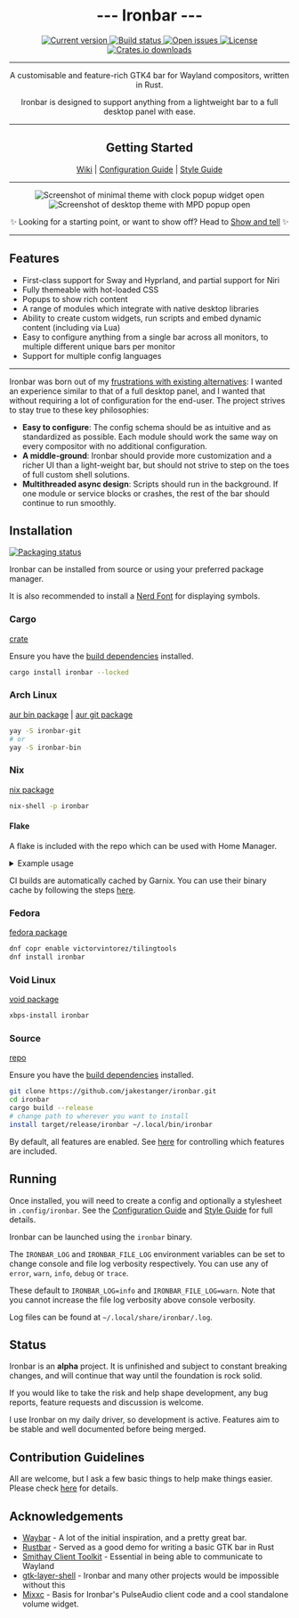 <h1 align="center" >--- Ironbar ---</h1> 

<div align="center">
    <a href="https://github.com/JakeStanger/ironbar/releases">
        <img src="https://img.shields.io/crates/v/ironbar?label=version&style=for-the-badge" alt="Current version" />
    </a>
    <a href="https://github.com/JakeStanger/ironbar/actions/workflows/build.yml">
    <img src="https://img.shields.io/github/actions/workflow/status/jakestanger/ironbar/build.yml?style=for-the-badge" alt="Build status" />
    </a>
    <a href="https://github.com/JakeStanger/ironbar/issues">
        <img src="https://img.shields.io/github/issues/jakestanger/ironbar?style=for-the-badge" alt="Open issues" />
    </a>
    <a href="https://github.com/JakeStanger/ironbar/blob/master/LICENSE">
        <img src="https://img.shields.io/github/license/jakestanger/ironbar?style=for-the-badge" alt="License" />
    </a>
    <a href="https://crates.io/crates/ironbar">
        <img src="https://img.shields.io/crates/d/ironbar?label=crates.io%20downloads&style=for-the-badge" alt="Crates.io downloads" />
    </a>
</div>

---

<div align="center">
A customisable and feature-rich GTK4 bar for Wayland compositors, written in Rust.

Ironbar is designed to support anything from a lightweight bar to a full desktop panel with ease.

---

## Getting Started

[Wiki](https://github.com/JakeStanger/ironbar/wiki)
|
[Configuration Guide](https://github.com/JakeStanger/ironbar/wiki/configuration-guide)
|
[Style Guide](https://github.com/JakeStanger/ironbar/wiki/styling-guide)


---

![Screenshot of minimal theme with clock popup widget open](https://f.jstanger.dev/github/ironbar/themes/minimal.png?raw)
![Screenshot of desktop theme with MPD popup open](https://f.jstanger.dev/github/ironbar/themes/desktop.png?raw)

✨ Looking for a starting point, or want to show off? Head to [Show and tell](https://github.com/JakeStanger/ironbar/discussions/categories/show-and-tell) ✨

</div>

---

## Features

- First-class support for Sway and Hyprland, and partial support for Niri
- Fully themeable with hot-loaded CSS
- Popups to show rich content
- A range of modules which integrate with native desktop libraries
- Ability to create custom widgets, run scripts and embed dynamic content (including via Lua)
- Easy to configure anything from a single bar across all monitors, to multiple different unique bars per monitor 
- Support for multiple config languages

---

Ironbar was born out of my [frustrations with existing alternatives](https://github.com/JakeStanger/ironbar/issues/965#issuecomment-2868780449):
I wanted an experience similar to that of a full desktop panel,
and I wanted that without requiring a lot of configuration for the end-user.
The project strives to stay true to these key philosophies:

- **Easy to configure**: The config schema should be as intuitive and as standardized as possible. 
  Each module should work the same way on every compositor with no additional configuration.
- **A middle-ground**: Ironbar should provide more customization and a richer UI than a light-weight bar,
  but should not strive to step on the toes of full custom shell solutions.
- **Multithreaded async design**: Scripts should run in the background. 
  If one module or service blocks or crashes, the rest of the bar should continue to run smoothly.

## Installation

[![Packaging status](https://repology.org/badge/vertical-allrepos/ironbar.svg)](https://repology.org/project/ironbar/versions)

Ironbar can be installed from source or using your preferred package manager.

It is also recommended to install a [Nerd Font](https://www.nerdfonts.com/#home) for displaying symbols.

### Cargo

[crate](https://crates.io/crates/ironbar)

Ensure you have the [build dependencies](https://github.com/JakeStanger/ironbar/wiki/compiling#Build-requirements) installed.

```sh
cargo install ironbar --locked
```

### Arch Linux

[aur bin package](https://aur.archlinux.org/packages/ironbar-bin) | [aur git package](https://aur.archlinux.org/packages/ironbar-git)

```sh
yay -S ironbar-git
# or 
yay -S ironbar-bin
```

### Nix

[nix package](https://search.nixos.org/packages?channel=unstable&show=ironbar)

```sh
nix-shell -p ironbar
```

#### Flake

A flake is included with the repo which can be used with Home Manager.

<details>
<summary>Example usage</summary>

```nix
{
  # Add the ironbar flake input
  inputs.nixpkgs.url = "github:nixos/nixpkgs/nixos-unstable";
  inputs.ironbar = {
    url = "github:JakeStanger/ironbar";
    inputs.nixpkgs.follows = "nixpkgs";
  };
  inputs.hm = {
    url = "github:nix-community/home-manager";
    inputs.nixpkgs.follows = "nixpkgs";
  };

  outputs = inputs: {
    homeManagerConfigurations."USER@HOSTNAME" = inputs.hm.lib.homeManagerConfiguration {
      pkgs = nixpkgs.legacyPackages.x86_64-linux;
      modules = [
        # And add the home-manager module
        inputs.ironbar.homeManagerModules.default
        {
          # And configure
          programs.ironbar = {
            enable = true;
            systemd = true;
            config = {
              # An example: 
              monitors = {
                DP-1 = {
                  anchor_to_edges = true;
                  position = "top";
                  height = 16;
                  start = [
                    { type = "clock"; }
                  ];
                  end = [
                    { 
                      type = "tray";
                      icon_size = 16;
                    }
                  ];
                };
              };
            };
            style = /* css */ ''
              /* An example */
              * {
                font-family: Noto Sans Nerd Font, sans-serif;
                font-size: 16px;
                border: none;
                border-radius: 0;
              }
            '';
            package = inputs.ironbar;
            features = ["feature" "another_feature"];
          };
        }
      ];
    };
  };
}
```

</details>

CI builds are automatically cached by Garnix.
You can use their binary cache by following the steps [here](https://garnix.io/docs/caching).

### Fedora

[fedora package](https://copr.fedorainfracloud.org/coprs/victorvintorez/tilingtools/packages/)

``` sh
dnf copr enable victorvintorez/tilingtools
dnf install ironbar
```

### Void Linux

[void package](https://github.com/void-linux/void-packages/tree/master/srcpkgs/ironbar)

```sh
xbps-install ironbar
```

### Source

[repo](https://github.com/jakestanger/ironbar)

Ensure you have the [build dependencies](https://github.com/JakeStanger/ironbar/wiki/compiling#Build-requirements) installed.

```sh
git clone https://github.com/jakestanger/ironbar.git
cd ironbar
cargo build --release
# change path to wherever you want to install
install target/release/ironbar ~/.local/bin/ironbar
```

By default, all features are enabled. 
See [here](https://github.com/JakeStanger/ironbar/wiki/compiling#features) for controlling which features are included.

## Running

Once installed, you will need to create a config and optionally a stylesheet in `.config/ironbar`.
See the [Configuration Guide](https://github.com/JakeStanger/ironbar/wiki/configuration-guide) and [Style Guide](https://github.com/JakeStanger/ironbar/wiki/styling-guide) for full details.

Ironbar can be launched using the `ironbar` binary.

The `IRONBAR_LOG` and `IRONBAR_FILE_LOG` environment variables can be set
to change console and file log verbosity respectively.
You can use any of `error`, `warn`, `info`, `debug` or `trace`.

These default to `IRONBAR_LOG=info` and `IRONBAR_FILE_LOG=warn`.
Note that you cannot increase the file log verbosity above console verbosity.

Log files can be found at `~/.local/share/ironbar/.log`.

## Status

Ironbar is an **alpha** project. 
It is unfinished and subject to constant breaking changes, and will continue that way until the foundation is rock solid.

If you would like to take the risk and help shape development, any bug reports, feature requests and discussion is welcome.

I use Ironbar on my daily driver, so development is active. Features aim to be stable and well documented before being merged.


## Contribution Guidelines

All are welcome, but I ask a few basic things to help make things easier. Please check [here](https://github.com/JakeStanger/ironbar/blob/master/CONTRIBUTING.md) for details.

## Acknowledgements

- [Waybar](https://github.com/Alexays/Waybar) - A lot of the initial inspiration, and a pretty great bar.
- [Rustbar](https://github.com/zeroeightysix/rustbar) - Served as a good demo for writing a basic GTK bar in Rust
- [Smithay Client Toolkit](https://github.com/Smithay/client-toolkit) - Essential in being able to communicate to Wayland
- [gtk-layer-shell](https://github.com/wmww/gtk-layer-shell) - Ironbar and many other projects would be impossible without this
- [Mixxc](https://github.com/Elvyria/Mixxc) - Basis for Ironbar's PulseAudio client code and a cool standalone volume widget.
